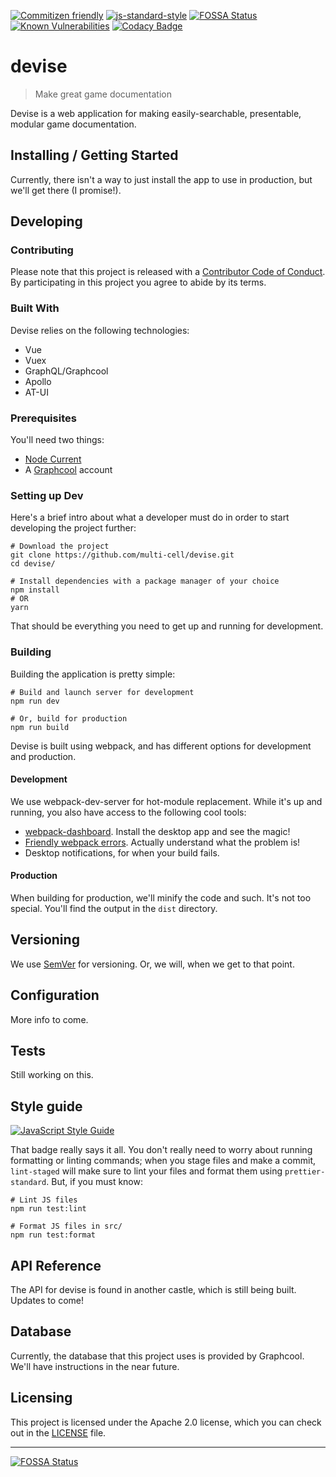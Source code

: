 [![Commitizen friendly](https://img.shields.io/badge/commitizen-friendly-brightgreen.svg)](http://commitizen.github.io/cz-cli/)
[![js-standard-style](https://img.shields.io/badge/code%20style-standard-brightgreen.svg)](http://standardjs.com)
[![FOSSA Status](https://app.fossa.io/api/projects/git%2Bgithub.com%2Fmulti-cell%2Fdevise-ante.svg?type=shield)](https://app.fossa.io/projects/git%2Bgithub.com%2Fmulti-cell%2Fdevise-ante?ref=badge_shield)
[![Known Vulnerabilities](https://snyk.io/test/github/multi-cell/devise-ante/badge.svg)](https://snyk.io/test/github/multi-cell/devise-ante)
[![Codacy Badge](https://api.codacy.com/project/badge/Grade/de76c263ff0941f1894d4e76565b99bf)](https://www.codacy.com/app/multi-cell/devise-ante?utm_source=github.com&amp;utm_medium=referral&amp;utm_content=multi-cell/devise-ante&amp;utm_campaign=Badge_Grade)

<!-- ![Logo of the project](./images/logo.sample.png) -->

# devise
> Make great game documentation

Devise is a web application for making easily-searchable, presentable, modular game documentation.

## Installing / Getting Started

Currently, there isn't a way to just install the app to use in production, but we'll get there (I promise!).

## Developing

### Contributing

Please note that this project is released with a [Contributor Code of Conduct](.github/CODE-OF-CONDUCT.md). By participating in this project you agree to abide by its terms.

### Built With

Devise relies on the following technologies:

+ Vue
+ Vuex
+ GraphQL/Graphcool
+ Apollo
+ AT-UI

### Prerequisites
You'll need two things:

+ [Node Current](https://nodejs.org/en/)
+ A [Graphcool](https://www.graph.cool/) account


### Setting up Dev

Here's a brief intro about what a developer must do in order to start developing
the project further:

```shell
# Download the project
git clone https://github.com/multi-cell/devise.git
cd devise/

# Install dependencies with a package manager of your choice
npm install
# OR
yarn
```

That should be everything you need to get up and running for development.

### Building

Building the application is pretty simple:

```shell
# Build and launch server for development
npm run dev

# Or, build for production
npm run build
```

Devise is built using webpack, and has different options for development and production.

#### Development

We use webpack-dev-server for hot-module replacement. While it's up and running, you also have access to the following cool tools:

+ [webpack-dashboard](https://github.com/FormidableLabs/electron-webpack-dashboard). Install the desktop app and see the magic!
+ [Friendly webpack errors](https://www.npmjs.com/package/friendly-errors-webpack-plugin). Actually understand what the problem is!
+ Desktop notifications, for when your build fails.

#### Production

When building for production, we'll minify the code and such. It's not too special. You'll find the output in the `dist` directory.

## Versioning

We use [SemVer](http://semver.org/) for versioning. Or, we will, when we get to that point.

## Configuration

More info to come.

## Tests

Still working on this.

## Style guide

[![JavaScript Style Guide](https://cdn.rawgit.com/standard/standard/master/badge.svg)](https://github.com/standard/standard)

That badge really says it all. You don't really need to worry about running formatting or linting commands; when you stage files and make a commit,
`lint-staged` will make sure to lint your files and format them using `prettier-standard`. But, if you must know:

```shell
# Lint JS files
npm run test:lint

# Format JS files in src/
npm run test:format
```

## API Reference

The API for devise is found in another castle, which is still being built. Updates to come!

## Database

Currently, the database that this project uses is provided by Graphcool. We'll have instructions in the near future.

## Licensing

This project is licensed under the Apache 2.0 license, which you can check out in the [LICENSE](LICENSE) file.

---

[![FOSSA Status](https://app.fossa.io/api/projects/git%2Bgithub.com%2Fmulti-cell%2Fdevise-ante.svg?type=large)](https://app.fossa.io/projects/git%2Bgithub.com%2Fmulti-cell%2Fdevise-ante?ref=badge_large)
